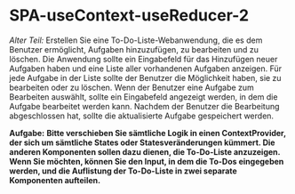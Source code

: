 # SPA-useContext-useReducer-2

_Alter Teil:_
Erstellen Sie eine To-Do-Liste-Webanwendung, die es dem Benutzer ermöglicht, Aufgaben hinzuzufügen, zu bearbeiten und zu löschen. Die Anwendung sollte ein Eingabefeld für das Hinzufügen neuer Aufgaben haben und eine Liste aller vorhandenen Aufgaben anzeigen. Für jede Aufgabe in der Liste sollte der Benutzer die Möglichkeit haben, sie zu bearbeiten oder zu löschen. Wenn der Benutzer eine Aufgabe zum Bearbeiten auswählt, sollte ein Eingabefeld angezeigt werden, in dem die Aufgabe bearbeitet werden kann. Nachdem der Benutzer die Bearbeitung abgeschlossen hat, sollte die aktualisierte Aufgabe gespeichert werden.

**Aufgabe:**
**Bitte verschieben Sie sämtliche Logik in einen ContextProvider, der sich um sämtliche States oder Statesveränderungen kümmert. Die anderen Komponenten sollen dazu dienen, die To-Do-Liste anzuzeigen. Wenn Sie möchten, können Sie den Input, in dem die To-Dos eingegeben werden, und die Auflistung der To-Do-Liste in zwei separate Komponenten aufteilen.**
